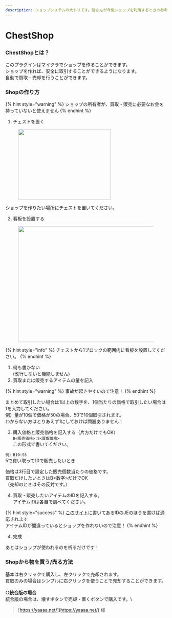 ```yaml
---
description: ショップシステムの大トリです。皆さんが今後ショップを利用するときの参考になるかと思います。
---
```


# ChestShop

### ChestShopとは？

このプラグインはマイクラでショップを作ることができます。\
ショップを作れば、安全に取引することができるようになります。\
自動で買取・売却を行うことができます。



### Shopの作り方

{% hint style="warning" %}
ショップの所有者が、買取・販売に必要なお金を持っていないと使えません
{% endhint %}



1. チェストを置く

<figure><img src="https://yaaaa.net/wp-content/uploads/2023/01/b2eb7349035754953b57a32e2841bda5.png" alt="" height="220" width="288"><figcaption></figcaption></figure>

ショップを作りたい場所にチェストを置いてください。

2. 看板を設置する

<figure><img src="https://yaaaa.net/wp-content/uploads/2023/01/eddea82ad2755b24c4e168c5fc2ebd40.png" alt="" height="361" width="498"><figcaption></figcaption></figure>

{% hint style="info" %}
チェストから1ブロックの範囲内に看板を設置してください。
{% endhint %}



1. 何も書かない\
   (改行しないと機能しません)
2. 買取または販売するアイテムの量を記入

{% hint style="warning" %}
事故が起きやすいので注意！
{% endhint %}

まとめて取引したい場合は1以上の数字を、1個当たりの価格で取引したい場合は1を入力してください。\
例）量が10個で価格が50の場合、50で10個取引されます。\
わからない方はとりあえず1にしておけば問題ありません！

3. 購入価格と販売価格を記入する（片方だけでもOK）\
   `B<販売価格>:S<買取価格>`\
   この形式で書いてください。

`例）B10:S5`\
5で買い取って10で販売したいとき

価格は3行目で設定した販売個数当たりの価格です。\
買取だけしたいときはB<数字>だけでOK\
（売却のときはその反対です。）

4. 買取・販売したいアイテムのIDを記入する。\
   アイテムIDは各自で調べてください。

{% hint style="success" %}
[このサイト](https://n5v.net/command/block-item-id/)に書いてあるIDのJEのほうを書けば適応されます\
アイテムIDが間違っているとショップを作れないので注意！
{% endhint %}

4. 完成

あとはショップが使われるのを祈るだけです！



### Shopから物を買う/売る方法

基本は右クリックで購入し、左クリックで売却されます。\
買取のみの場合はシンプルに右クリックを使うことで売却することができます。\
\
○**統合版の場合**\
統合版の場合は、壊すボタンで売却・置くボタンで購入です。\




> [https://yaaaa.net/](https://yaaaa.net/) 様
